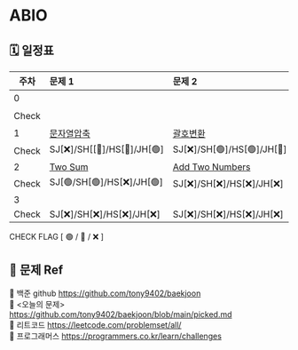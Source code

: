 # ABIO

## 🗓 일정표


|**주차**| **문제 1**                                   | **문제 2**                                  | **문제3**                                        |
| ---- |:-------------------------------------------|:------------------------------------------|:-----------------------------------------------|
|0     |                                            |                                           | [팰린드로미터](https://www.acmicpc.net/problem/4096) |
|Check |                                            |                                           | SJ[🟢]/SH[🟢]/HS[🟢]/JH[🟢]                    | 
|1     | [문자열압축](https://programmers.co.kr/learn/courses/30/lessons/60057) | [괄호변환](https://programmers.co.kr/learn/courses/30/lessons/60058) | [타겟넘버](https://programmers.co.kr/learn/courses/30/lessons/43165)      | 
|Check | SJ[❌]/SH[[🔺]/HS[🔺]/JH[🟢]                    | SJ[❌]/SH[🟢]/HS[🟢]/JH[🔺]                   | SJ[🟢]/SH[🟢]/HS[🔺]/JH[🟢]                        | 
|2     | [Two Sum](https://leetcode.com/problems/two-sum/) | [Add Two Numbers](https://leetcode.com/problems/add-two-numbers/) | [Reorder Data in Log Files](https://leetcode.com/problems/reorder-data-in-log-files/) | 
|Check | SJ[🟢/SH[🟢]/HS[❌]/JH[🟢]                    | SJ[❌]/SH[❌]/HS[❌]/JH[❌]                   | SJ[❌]/SH[❌]/HS[❌]/JH[❌]                        | 
|3     |                                            |                                           |                                                | 
|Check | SJ[❌]/SH[❌]/HS[❌]/JH[❌]                    | SJ[❌]/SH[❌]/HS[❌]/JH[❌]                   | SJ[❌]/SH[❌]/HS[❌]/JH[❌]                        | 

  CHECK FLAG [ 🟢 / 🔺 / ❌ ] 
  
  
  
  
## 🔗 문제 Ref
📁 백준 github https://github.com/tony9402/baekjoon  
📁 <오늘의 문제> https://github.com/tony9402/baekjoon/blob/main/picked.md  
📁 리트코드 https://leetcode.com/problemset/all/  
📁 프로그래머스 https://programmers.co.kr/learn/challenges  

  
  
  
  
  
  
